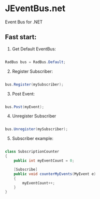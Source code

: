 # JEventBus.net
Event Bus for .NET

## Fast start:

1. Get Default EventBus:

```csharp 

RadBus bus = RadBus.Default;

```

2. Register Subscriber:

```csharp 

bus.Register(mySubscriber);

```

3. Post Event:

```csharp 

bus.Post(myEvent);

```

4. Unregister Subscriber

```csharp 

bus.Unregister(mySubscriber);

```

5. Subscriber example:

```csharp 

class SubscriptionCounter
{
    public int myEventCount = 0;

    [Subscribe]
    public void counterMyEvents(MyEvent e)
    {
        myEventCount++;
    }
}

```
